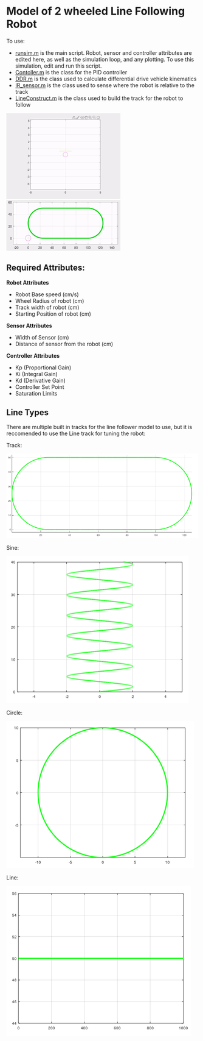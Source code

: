 # Model of 2 wheeled Line Following Robot
To use:
* [runsim.m](runsim.m) is the main script. Robot, sensor and controller attributes are edited here, as well as the simulation loop, and any plotting. To use this simulation, edit and run this script.
* [Contoller.m](Controller.m) is the class for the PID controller
* [DDR.m](DDR.m) is the class used to calculate differential drive vehicle kinematics
* [IR_sensor.m](IR_sensor.m) is the class used to sense where the robot is relative to the track
* [LineConstruct.m](LineConstruct.m) is the class used to build the track for the robot to follow 

<img src="docs/LineFollowTrack.gif" width="300"><br>
<img src="docs/LineFollowTrackFull.gif" width="300">

## **Required Attributes:**
**Robot Attributes**
* Robot Base speed (cm/s)
* Wheel Radius of robot (cm)
* Track width of robot (cm)
* Starting Position of robot (cm)

**Sensor Attributes**
* Width of Sensor (cm)
* Distance of sensor from the robot (cm)

**Controller Attributes**
* Kp (Proportional Gain)
* Ki (Integral Gain)
* Kd (Derivative Gain)
* Controller Set Point
* Saturation Limits


## **Line Types**
There are multiple built in tracks for the line follower model to use, but it is reccomended to use the Line track for tuning the robot:

Track:

![alt text](docs/BuildTrack.PNG "BuildTrack")

Sine:

![alt text](docs/BuildSine.PNG "BuildSine")

Circle:

![alt text](docs/BuildCircle.PNG "BuildCircle")

Line: 

![alt text](docs/BuildLine.PNG "BuildLine")

